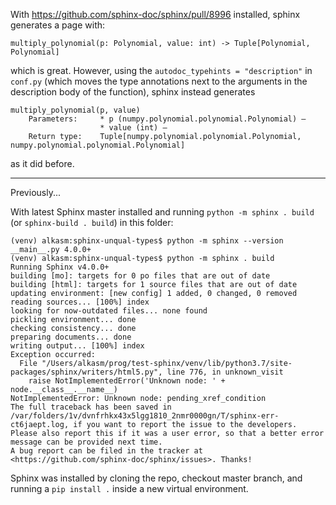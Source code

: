 With https://github.com/sphinx-doc/sphinx/pull/8996 installed, sphinx generates a page with:

```
multiply_polynomial(p: Polynomial, value: int) -> Tuple[Polynomial, Polynomial]
```

which is great. However, using the `autodoc_typehints = "description"` in `conf.py` (which moves the type annotations next to the arguments in the description body of the function), sphinx instead generates

```
multiply_polynomial(p, value)
    Parameters:     * p (numpy.polynomial.polynomial.Polynomial) –
                    * value (int) –
    Return type:    Tuple[numpy.polynomial.polynomial.Polynomial, numpy.polynomial.polynomial.Polynomial]
```

as it did before.

---

Previously...

With latest Sphinx master installed and running `python -m sphinx . build` (or `sphinx-build . build`) in this folder:

```
(venv) alkasm:sphinx-unqual-types$ python -m sphinx --version
__main__.py 4.0.0+
(venv) alkasm:sphinx-unqual-types$ python -m sphinx . build
Running Sphinx v4.0.0+
building [mo]: targets for 0 po files that are out of date
building [html]: targets for 1 source files that are out of date
updating environment: [new config] 1 added, 0 changed, 0 removed
reading sources... [100%] index                                                                                                                               
looking for now-outdated files... none found
pickling environment... done
checking consistency... done
preparing documents... done
writing output... [100%] index                                                                                                                                
Exception occurred:
  File "/Users/alkasm/prog/test-sphinx/venv/lib/python3.7/site-packages/sphinx/writers/html5.py", line 776, in unknown_visit
    raise NotImplementedError('Unknown node: ' + node.__class__.__name__)
NotImplementedError: Unknown node: pending_xref_condition
The full traceback has been saved in /var/folders/1v/dvnfrhkx43x5lgg1810_2nmr0000gn/T/sphinx-err-ct6jaept.log, if you want to report the issue to the developers.
Please also report this if it was a user error, so that a better error message can be provided next time.
A bug report can be filed in the tracker at <https://github.com/sphinx-doc/sphinx/issues>. Thanks!
```

Sphinx was installed by cloning the repo, checkout master branch, and running a `pip install .` inside a new virtual environment.
